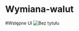 # Wymiana-walut

#Wstępne UI
![Bez tytułu](https://github.com/Jesoenn/Wymiana-walut/assets/147878425/656a4fba-f497-495f-8dbd-b816946d146d)
